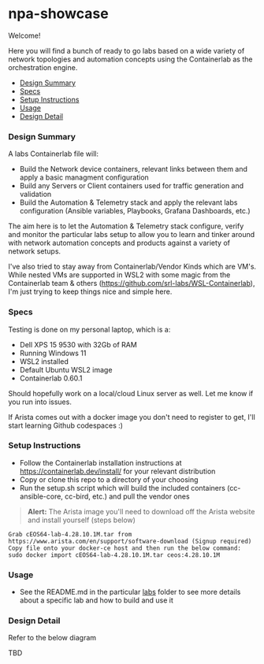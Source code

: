 # npa-showcase

Welcome! 

Here you will find a bunch of ready to go labs based on a wide variety of network topologies and automation concepts using the Containerlab as the orchestration engine. 

- [Design Summary](#design-summary)
- [Specs](#specs)
- [Setup Instructions](#setup-instructions)
- [Usage](#usage)
- [Design Detail](#design-detail)

### Design Summary

A labs Containerlab file will: 
- Build the Network device containers, relevant links between them and apply a basic managment configuration
- Build any Servers or Client containers used for traffic generation and validation
- Build the Automation & Telemetry stack and apply the relevant labs configuration (Ansible variables, Playbooks, Grafana Dashboards, etc.)

The aim here is to let the Automation & Telemetry stack configure, verify and monitor the particular labs setup to allow you to learn and tinker around with network automation concepts and products against a variety of network setups.

I've also tried to stay away from Containerlab/Vendor Kinds which are VM's. While nested VMs are supported in WSL2 with some magic from the Containerlab team & others (https://github.com/srl-labs/WSL-Containerlab), I'm just trying to keep things nice and simple here.

### Specs

Testing is done on my personal laptop, which is a: 
- Dell XPS 15 9530 with 32Gb of RAM
- Running Windows 11
- WSL2 installed
- Default Ubuntu WSL2 image
- Containerlab 0.60.1

Should hopefully work on a local/cloud Linux server as well. Let me know if you run into issues.

If Arista comes out with a docker image you don't need to register to get, I'll start learning Github codespaces :)

### Setup Instructions 

- Follow the Containerlab installation instructions at https://containerlab.dev/install/ for your relevant distribution
- Copy or clone this repo to a directory of your choosing
- Run the setup.sh script which will build the included containers (cc-ansible-core, cc-bird, etc.) and pull the vendor ones

> **Alert:** The Arista image you'll need to download off the Arista website and install yourself (steps below)

```
Grab cEOS64-lab-4.28.10.1M.tar from https://www.arista.com/en/support/software-download (Signup required)
Copy file onto your docker-ce host and then run the below command:
sudo docker import cEOS64-lab-4.28.10.1M.tar ceos:4.28.10.1M
```

### Usage

- See the README.md in the particular [labs](./labs/) folder to see more details about a specific lab and how to build and use it


### Design Detail

Refer to the below diagram

TBD